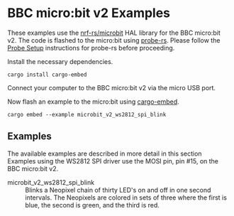 # BBC micro:bit v2 Examples

These examples use the [nrf-rs/microbit](https://github.com/nrf-rs/microbit/) HAL library for the BBC micro:bit v2.
The code is flashed to the micro:bit using [probe-rs](https://probe.rs/).
Please follow the [Probe Setup](https://probe.rs/docs/getting-started/probe-setup/) instructions for probe-rs before proceeding.

Install the necessary dependencies.

    cargo install cargo-embed

Connect your computer to the BBC micro:bit v2 via the micro USB port.

Now flash an example to the micro:bit using [cargo-embed](https://probe.rs/docs/tools/cargo-embed/).

    cargo embed --example microbit_v2_ws2812_spi_blink

## Examples

The available examples are described in more detail in this section
Examples using the WS2812 SPI driver use the MOSI pin, pin #15, on the BBC micro:bit v2.


<dl>
  <dt>microbit_v2_ws2812_spi_blink</dt>
  <dd>Blinks a Neopixel chain of thirty LED's on and off in one second intervals. The Neopixels are colored in sets of three where the first is blue, the second is green, and the third is red.</dd>
</dl>

